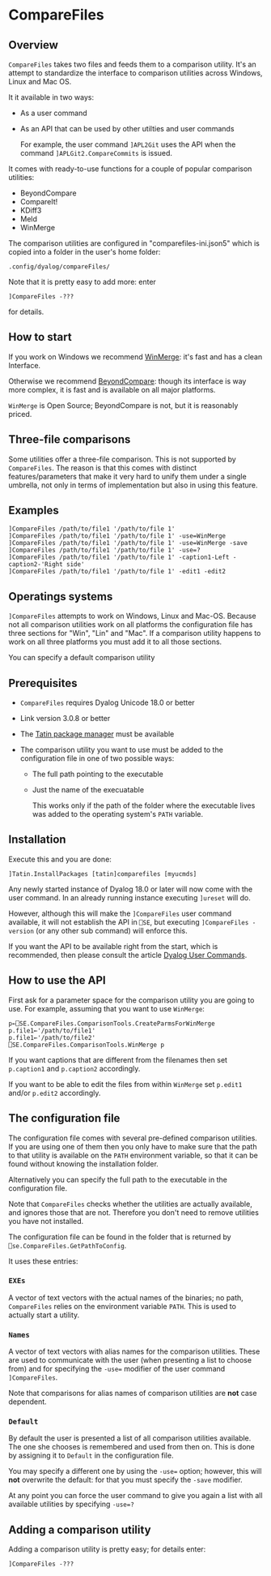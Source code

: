 # CompareFiles



## Overview

`CompareFiles` takes two files and feeds them to a comparison utility. It's an attempt to standardize the interface to comparison utilities across Windows, Linux and Mac OS.

It it available in two ways:

* As a user command 
* As an API that can be used by other utilties and user commands

  For example, the user command `]APL2Git` uses the API when the command `]APLGit2.CompareCommits` is issued.

It comes with ready-to-use functions for a couple of popular comparison utilities:

* BeyondCompare
* CompareIt!
* KDiff3
* Meld
* WinMerge

The comparison utilities are configured in "comparefiles-ini.json5" which is copied into a folder in the user's home folder:

```
.config/dyalog/compareFiles/
```

Note that it is pretty easy to add more: enter

```
]CompareFiles -???
```

for details.


## How to start

If you work on Windows we recommend [WinMerge](https://winmerge.org/?lang=en "Link to the WinMerge homepage"): it's fast and has a clean Interface.

Otherwise we recommend [BeyondCompare](https://www.scootersoftware.com/ "Link to the BeyondCompare homepage"): though its interface is way more complex, it is fast and is available on all major platforms.

`WinMerge` is Open Source; BeyondCompare is not, but it is reasonably priced.


## Three-file comparisons

Some utilities offer a three-file comparison. This is not supported by `CompareFiles`. The reason is that this comes with distinct features/parameters that make it very hard to unify them under a single umbrella, not only in terms of implementation but also in using this feature.


## Examples


```
]CompareFiles /path/to/file1 '/path/to/file 1'
]CompareFiles /path/to/file1 '/path/to/file 1' -use=WinMerge
]CompareFiles /path/to/file1 '/path/to/file 1' -use=WinMerge -save
]CompareFiles /path/to/file1 '/path/to/file 1' -use=?
]CompareFiles /path/to/file1 '/path/to/file 1' -caption1-Left -caption2-'Right side'
]CompareFiles /path/to/file1 '/path/to/file 1' -edit1 -edit2
```

## Operatings systems

`]CompareFiles` attempts to work on Windows, Linux and Mac-OS. Because not all comparison utilities work on all platforms the configuration file has three sections for "Win", "Lin" and "Mac". If a comparison utility happens to work on all three platforms you must add it to all those sections.

You can specify a default comparison utility 

## Prerequisites

* `CompareFiles` requires Dyalog Unicode 18.0 or better
* Link version 3.0.8 or better
* The [Tatin package manager](https://github.com/aplteam/tatin) must be available
* The comparison utility you want to use must be added to the configuration file in one of two possible ways:

  * The full path pointing to the executable
  * Just the name of the execuatable

    This works only if the path of the folder where the executable lives was added to the operating system's `PATH` variable.


## Installation

Execute this and you are done:

```
]Tatin.InstallPackages [tatin]comparefiles [myucmds]
```

Any newly started instance of Dyalog 18.0 or later will now come with the user command. In an already running instance executing `]ureset` will do.

However, although this will make the `]CompareFiles` user command available, it will not establish the API in `⎕SE`, but executing `]CompareFiles -version` (or any other sub command) will enforce this.

If you want the API to be available right from the start, which is recommended, then please consult the article [Dyalog User Commands](https://aplwiki.com/wiki/Dyalog_User_Commands "Link to the APL wiki").

## How to use the API

First ask for a parameter space for the comparison utility you are going to use. For example, assuming that you want to use `WinMerge`:

```
p←⎕SE.CompareFiles.ComparisonTools.CreateParmsForWinMerge
p.file1←'/path/to/file1'
p.file1←'/path/to/file2'     
⎕SE.CompareFiles.ComparisonTools.WinMerge p
```

If you want captions that are different from the filenames then set `p.caption1` and `p.caption2` accordingly.

If you want to be able to edit the files from within `WinMerge` set `p.edit1` and/or `p.edit2` accordingly.


## The configuration file

The configuration file comes with several pre-defined comparison utilities. If you are using one of them then you only have to make sure that the  path to that utility is available on the `PATH` environment variable, so that it can be found without knowing the installation folder.

Alternatively you can specify the full path to the executable in the configuration file.

Note that `CompareFiles` checks whether the utilities are actually available, and ignores those that are not. Therefore you don't need to remove utilities you have not installed.

The configuration file can be found in the folder that is returned by `⎕se.CompareFiles.GetPathToConfig`.

It uses these entries:


### `EXEs`

A vector of text vectors with the actual names of the binaries; no path, `CompareFiles` relies on the environment variable `PATH`. This is used to actually start a utility.


### `Names`

A vector of text vectors with alias names for the comparison utilities. These are used to communicate with the user (when presenting a list to choose from) and for specifying the `-use=` modifier of the user command `]CompareFiles`.

Note that comparisons for alias names of comparison utilities are **not** case dependent.

### `Default` 

By default the user is presented a list of all comparison utilities available. The one she chooses is remembered and used from then on. This is done by assigning it to `Default` in the configuration file.

You may specify a different one by using the `-use=` option; however, this will **not** overwrite the default: for that you must specify the `-save` modifier.

At any point you can force the user command to give you again a list with all available utilities by specifying `-use=?`


## Adding a comparison utility

Adding a comparison utility is pretty easy; for details enter:

```
]CompareFiles -???
```



